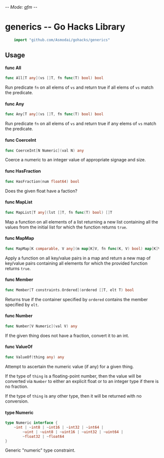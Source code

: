 -*- Mode: gfm -*-

# generics -- Go Hacks Library

```go
    import "github.com/Asmodai/gohacks/generics"
```

## Usage

#### func  All

```go
func All[T any](vs []T, fn func(T) bool) bool
```
Run predicate `fn` on all elems of `vs` and return true if all elems of `vs`
match the predicate.

#### func  Any

```go
func Any[T any](vs []T, fn func(T) bool) bool
```
Run predicate `fn` on all elems of `vs` and return true if any elems of `vs`
match the predicate.

#### func  CoerceInt

```go
func CoerceInt[N Numeric](val N) any
```
Coerce a numeric to an integer value of appropriate signage and size.

#### func  HasFraction

```go
func HasFraction(num float64) bool
```
Does the given float have a faction?

#### func  MapList

```go
func MapList[T any](lst []T, fn func(T) bool) []T
```
Map a function on all elements of a list returning a new list containing all the
values from the initial list for which the function returns `true`.

#### func  MapMap

```go
func MapMap[K comparable, V any](m map[K]V, fn func(K, V) bool) map[K]V
```
Apply a function on all key/value pairs in a map and return a new map of
key/value pairs containing all elements for which the provided function returns
`true`.

#### func  Member

```go
func Member[T constraints.Ordered](ordered []T, elt T) bool
```
Returns true if the container specified by `ordered` contains the member
specified by `elt`.

#### func  Number

```go
func Number[V Numeric](val V) any
```
If the given thing does not have a fraction, convert it to an int.

#### func  ValueOf

```go
func ValueOf(thing any) any
```
Attempt to ascertain the numeric value (if any) for a given thing.

If the type of `thing` is a floating-point number, then the value will be
converted via `Number` to either an explicit float or to an integer type if
there is no fraction.

If the type of `thing` is any other type, then it will be returned with no
conversion.

#### type Numeric

```go
type Numeric interface {
	~int | ~int8 | ~int16 | ~int32 | ~int64 |
		~uint | ~uint8 | ~uint16 | ~uint32 | ~uint64 |
		~float32 | ~float64
}
```

Generic "numeric" type constraint.
